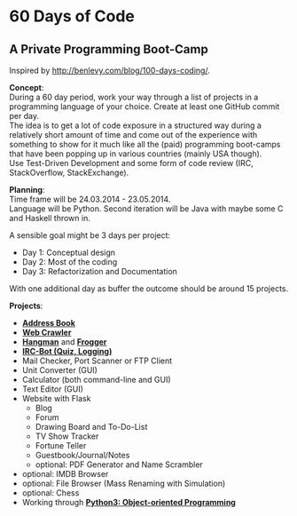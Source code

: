 60 Days of Code
==================

A Private Programming Boot-Camp
---

Inspired by http://benlevy.com/blog/100-days-coding/.


**Concept**:   
During a 60 day period, work your way through a list of projects in a programming language of your choice. Create at least one GitHub commit per day.  
The idea is to get a lot of code exposure in a structured way during a relatively short amount of time and come out of the experience with something to show for it much like all the (paid) programming boot-camps that have been popping up in various countries (mainly USA though).  
Use Test-Driven Development and some form of code review (IRC, StackOverflow, StackExchange).

**Planning**:  
Time frame will be 24.03.2014 - 23.05.2014.  
Language will be Python. Second iteration will be Java with maybe some C and Haskell thrown in.  

A sensible goal might be 3 days per project:
  * Day 1: Conceptual design
  * Day 2: Most of the coding
  * Day 3: Refactorization and Documentation   
  
With one additional day as buffer the outcome should be around 15 projects.

**Projects**:  
  * [**Address Book**](https://github.com/mikar/60-days-of-code/blob/master/addressbook)
  * [**Web Crawler**](https://github.com/mikar/60-days-of-code/blob/master/webcrawler)
  * [**Hangman**](https://github.com/mikar/60-days-of-code/blob/master/games/hangman/hangman.py) and [**Frogger**](https://github.com/mikar/60-days-of-code/blob/master/games/frogger/frogger.py)
  * [**IRC-Bot (Quiz, Logging)**](https://github.com/mikar/60-days-of-code/blob/master/ircbot)
  * Mail Checker, Port Scanner or FTP Client
  * Unit Converter (GUI)
  * Calculator (both command-line and GUI)
  * Text Editor (GUI)
  * Website with Flask
  	  * Blog
  	  * Forum
	  * Drawing Board  and To-Do-List
	  * TV Show Tracker
	  * Fortune Teller
	  * Guestbook/Journal/Notes
	  * optional: PDF Generator and Name Scrambler
  * optional: IMDB Browser 
  * optional: File Browser (Mass Renaming with Simulation)
  * optional: Chess
  * Working through [**Python3: Object-oriented Programming**](https://github.com/mikar/60-days-of-code/tree/master/oop)
 
